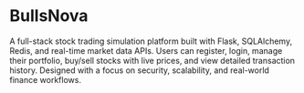 # BullsNova
 A full-stack stock trading simulation platform built with Flask, SQLAlchemy, Redis, and real-time market data APIs.  Users can register, login, manage their portfolio, buy/sell stocks with live prices, and view detailed transaction history. Designed with a focus on security, scalability, and real-world finance workflows.
